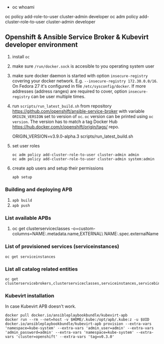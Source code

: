 * oc whoami

oc policy add-role-to-user cluster-admin developer
oc adm policy add-cluster-role-to-user cluster-admin developer

## Openshift & Ansible Service Broker & Kubevirt developer environment

1. install `oc`
1. make sure `/run/docker.sock` is accesible to you operating system user
1. make sure docker daemon is started with option `insecure-registry` covering your docker network. E.g. `--insecure-registry 172.30.0.0/16`.  
   On Fedora 27 it's configured in file `/etc/sysconfig/docker`. If more addresses (address ranges) are required to cover, option `insecure-registry` can be user multiple times.
1. run `scripts/run_latest_build.sh` from repository https://github.com/openshift/ansible-service-broker with variable `ORIGIN_VERSION` set to version of `oc`. `oc` version can be printed using `oc version`. The version has to match a tag Docker Hub https://hub.docker.com/r/openshift/origin/tags/ repo.

    ORIGIN_VERSION=v3.9.0-alpha.3 scripts/run_latest_build.sh

1. set user roles

   ```
   oc adm policy add-cluster-role-to-user cluster-admin admin
   oc adm policy add-cluster-role-to-user cluster-admin system:admin
   ```

1. create apb users and setup their permissions

   ```
   apb setup
   ```

### Building and deploying APB

1. `apb build`
1. `apb push`

### List available APBs

1. oc get clusterserviceclasses -o=custom-columns=NAME:.metadata.name,EXTERNAL\ NAME:.spec.externalName

### List of provisioned services (serviceinstances)

    oc get serviceinstances

### List all catalog related entities

    oc get clusterservicebrokers,clusterserviceclasses,serviceinstances,servicebindings

### Kubevirt installation

In case Kubevirt APB doesn't work.

    docker pull docker.io/ansibleplaybookbundle/kubevirt-apb
    docker run --rm --net=host -v $HOME/.kube:/opt/apb/.kube:z -u $UID docker.io/ansibleplaybookbundle/kubevirt-apb provision --extra-vars 'namespace=kube-system' --extra-vars 'admin_user=admin' --extra-vars 'admin_password=admin' --extra-vars 'namespace=kube-system' --extra-vars 'cluster=openshift' --extra-vars 'tag=v0.3.0'